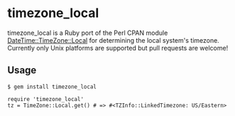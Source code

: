 # timezone_local

timezone_local is a Ruby port of the Perl CPAN module [DateTime::TimeZone::Local](https://metacpan.org/module/DateTime::TimeZone::Local) for determining the local system's timezone. Currently only Unix platforms are supported but pull requests are welcome!

## Usage

    $ gem install timezone_local

    require 'timezone_local'
    tz = TimeZone::Local.get() # => #<TZInfo::LinkedTimezone: US/Eastern>

